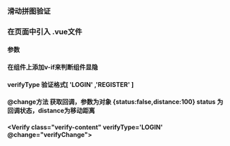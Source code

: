 ### 滑动拼图验证

### 在页面中引入 .vue文件

#### 参数  

#### 在组件上添加v-if来判断组件显隐 

#### verifyType 验证格式[ 'LOGIN' ,'REGISTER' ]   

#### @change方法  获取回调，参数为对象 {status:false,distance:100}   status 为回调状态，distance为移动距离


####    <Verify  class="verify-content" verifyType='LOGIN' @change="verifyChange"></Verify>